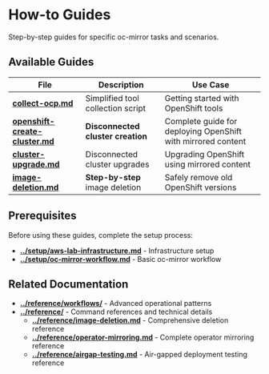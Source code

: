 # How-to Guides

Step-by-step guides for specific oc-mirror tasks and scenarios.

## Available Guides

| File | Description | Use Case |
|------|-------------|----------|
| **[collect-ocp.md](collect-ocp.md)** | Simplified tool collection script | Getting started with OpenShift tools |
| **[openshift-create-cluster.md](openshift-create-cluster.md)** | **Disconnected cluster creation** | Complete guide for deploying OpenShift with mirrored content |
| **[cluster-upgrade.md](cluster-upgrade.md)** | Disconnected cluster upgrades | Upgrading OpenShift using mirrored content |
| **[image-deletion.md](image-deletion.md)** | **Step-by-step** image deletion | Safely remove old OpenShift versions |

## Prerequisites

Before using these guides, complete the setup process:
- **[../setup/aws-lab-infrastructure.md](../setup/aws-lab-infrastructure.md)** - Infrastructure setup
- **[../setup/oc-mirror-workflow.md](../setup/oc-mirror-workflow.md)** - Basic oc-mirror workflow

## Related Documentation

- **[../reference/workflows/](../reference/workflows/)** - Advanced operational patterns
- **[../reference/](../reference/)** - Command references and technical details
  - **[../reference/image-deletion.md](../reference/image-deletion.md)** - Comprehensive deletion reference
  - **[../reference/operator-mirroring.md](../reference/operator-mirroring.md)** - Complete operator mirroring reference
  - **[../reference/airgap-testing.md](../reference/airgap-testing.md)** - Air-gapped deployment testing reference